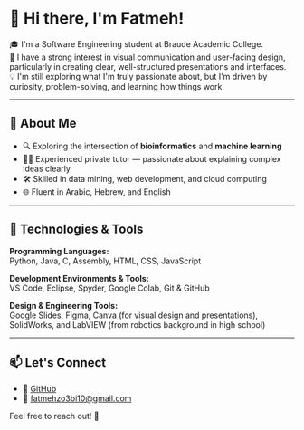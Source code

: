 # 👋 Hi there, I'm Fatmeh!

🎓 I'm a Software Engineering student at Braude Academic College.  
🎨 I have a strong interest in visual communication and user-facing design, particularly in creating clear, well-structured presentations and interfaces.  
💡 I'm still exploring what I'm truly passionate about, but I'm driven by curiosity, problem-solving, and learning how things work.

---

## 🚀 About Me

- 🔍 Exploring the intersection of **bioinformatics** and **machine learning**  
- 👨‍🏫 Experienced private tutor — passionate about explaining complex ideas clearly  
- 🛠️ Skilled in data mining, web development, and cloud computing  
- 🌐 Fluent in Arabic, Hebrew, and English  

---

## 🧠 Technologies & Tools

**Programming Languages:**  
Python, Java, C, Assembly, HTML, CSS, JavaScript

**Development Environments & Tools:**  
VS Code, Eclipse, Spyder, Google Colab, Git & GitHub

**Design & Engineering Tools:**  
Google Slides, Figma, Canva (for visual design and presentations), SolidWorks, and LabVIEW (from robotics background in high school)

---

## 📫 Let's Connect

- 🔗 [GitHub](https://github.com/f10zo)  
- 📧 fatmehzo3bi10@gmail.com  

Feel free to reach out! 🙌
